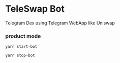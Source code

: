 # TeleSwap Bot
Telegram Dex using Telegram WebApp like Uniswap

### product mode
```
yarn start-bot
```
```
yarn stop-bot
```
